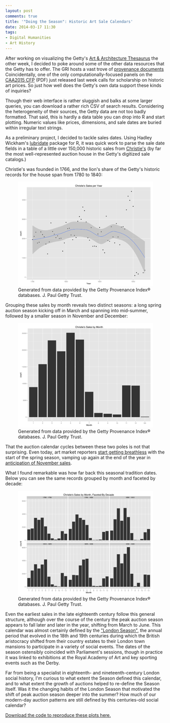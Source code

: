 ```yaml
---
layout: post
comments: true
title: '"Doing the Season": Historic Art Sale Calendars'
date: 2014-03-17 11:30
tags: 
- Digital Humanities
- Art History
---
```


After working on visualizing the Getty's [Art & Architecture Thesaurus][aat] the other week, I decided to poke around some of the other data resources that the Getty has to offer.
The GRI hosts a vast trove of [provenance documents][provenance]
Coincidentally, one of the only computationally-focused panels on the [CAA2015 CFP][cfp] (PDF) just released last week calls for scholarship on historic art prices.
So just how well does the Getty's own data support these kinds of inquiries?

Though their web interface is rather sluggish and balks at some larger queries, you can download a rather rich CSV of search results.
Considering the heterogeneity of their sources, the Getty data are not too badly formatted.
That said, this is hardly a data table you can drop into R and start plotting.
Numeric values like prices, dimensions, and sale dates are buried within irregular text strings.

As a preliminary project, I decided to tackle sales dates.
Using Hadley Wickham's [lubridate] package for R, it was quick work to parse the sale date fields in a table of a little over 150,000 historic sales from [Christie's] (by far the most well-represented auction house in the Getty's digitized sale catalogs.)

Christie's was founded in 1766, and the lion's share of the Getty's historic records for the house span from 1780 to 1840:

<figure>
<a href="/assets/images/sales_by_year.svg"><img src="/assets/images/sales_by_year.svg" alt="sales by year" /></a>
<figcaption>Generated from data provided by the Getty Provenance Index® databases. J. Paul Getty Trust.</figcaption>
</figure>

Grouping these sales by month reveals two distinct seasons: a long spring auction season kicking off in March and spanning into mid-summer, followed by a smaller season in November and December:

<figure>
<a href="/assets/images/sales_by_month.svg"><img src="/assets/images/sales_by_month.svg" alt="sales by month" /></a>
<figcaption>Generated from data provided by the Getty Provenance Index® databases. J. Paul Getty Trust.</figcaption>
</figure>

That the auction calendar cycles between these two poles is not that surprising.
Even today, art market reporters [start getting breathless](http://www.artnews.com/2010/06/01/spring-art-auctions-confidence-is-back/) with the start of the spring season, vamping up again at the end of the year in [anticipation of November sales](http://www.artnet.com/insights/art-market-trends/auction-market-leading-up-to-november-2013-sales.asp).

What I found remarkable was how far back this seasonal tradition dates.
Below you can see the same records grouped by month and faceted by decade:

<figure>
<a href="/assets/images/faceted_sales_by_month.svg"><img src="/assets/images/faceted_sales_by_month.svg" alt="faceted sales by month" /></a>
<figcaption>Generated from data provided by the Getty Provenance Index® databases. J. Paul Getty Trust.</figcaption>
</figure>

Even the earliest sales in the late eighteenth century follow this general structure, although over the course of the century the peak auction season appears to fall later and later in the year, shifting from March to June.
This calendar was almost certainly defined by the ["London Season"](http://www.literary-liaisons.com/article024.html), the annual period that evolved in the 18th and 19th centuries during which the British aristocracy shifted from their country estates to their London town mansions to participate in a variety of social events.
The dates of the season ostensibly coincided with Parliament's sessions, though in practice it was linked to exhibitions at the Royal Academy of Art and key sporting events such as the Derby.

Far from being a specialist in eighteenth- and nineteenth-century London social history, I'm curious to what extent the Season defined this calendar, and to what extent the growth of auctions helped to re-define the Season itself.
Was it the changing habits of the London Season that motivated the shift of peak auction season deeper into the summer?
How much of our modern-day auction patterns are still defined by this centuries-old social calendar?

[Download the code to reproduce these plots here.][code]

[code]: https://github.com/mdlincoln/getty_christies_sales
[Christie's]: http://www.christies.com/about-us/company/overview/
[lubridate]: https://github.com/hadley/lubridate
[aat]: http://www.getty.edu/research/tools/vocabularies/aat/
[provenance]: http://www.getty.edu/research/tools/provenance/search.html
[cfp]: http://www.collegeart.org/pdf/2015CallforParticipation.pdf
